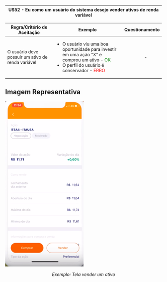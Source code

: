 <table>
    <thead>
        <tr>
            <th colspan="2" rowspan="2"> US52 - Eu como um usuário do sistema desejo vender ativos de renda variável</th>
        </tr>        
    </thead>
</table>

<table>
    <thead>
        <tr>
            <th>Regra/Critério de Aceitação</th>
            <th>Exemplo</th>
            <th>Questionamento</th>
        </tr>        
    </thead>
    <tbody>
        <tr>
            <td>O usuário deve possuir um ativo de renda variável</td>
            <td>
                <ul>
                    <li>O usuário viu uma boa oportunidade para investir em uma ação "X" e comprou um ativo - <span style="color:green">OK</span></li>
                    <li>O perfil do usuário é conservador - <span style="color:red">ERRO</span></li>
                </ul>
            </td>
            <td>
                <ul>
                    <p align="center">-</p>
                </ul>
            </td>
        </tr>
    </tbody>
</table>

## **Imagem Representativa**
![US01](../../../img/tt6.png)
<p align="center"><i>Exemplo: Tela vender um ativo</i></p>